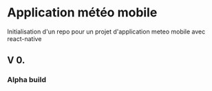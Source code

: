 # Application météo mobile

Initialisation d'un repo pour un projet d'application meteo mobile avec react-native

## V 0.
### Alpha build
